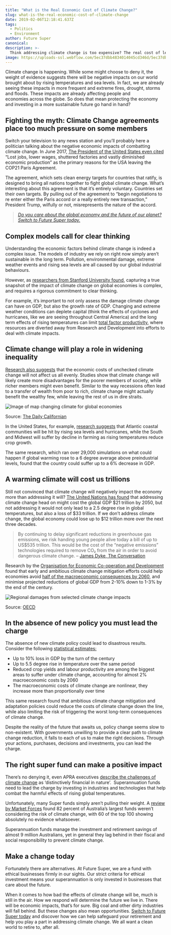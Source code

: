 ```yaml
---
title: "What is the Real Economic Cost of Climate Change?"
slug: what-is-the-real-economic-cost-of-climate-change
date: 2019-02-06T12:18:41.637Z
tags:
  - Politics
  - Environment
author: Future Super
canonical:
description: >-
  Think addressing climate change is too expensive? The real cost of letting it happen unchecked will astound you. Future Super give the facts need to know.
image: https://uploads-ssl.webflow.com/5ec37dbb4834014045cd346d/5ec37dbc4834016a50cd3d9e_main%20images%20_2.0%20(2)%20(1).png
---
```


Climate change is happening. While some might choose to deny it, the weight of evidence suggests there will be negative impacts on our world brought about by rising temperatures and sea levels. In fact, we are already seeing these impacts in more frequent and extreme fires, drought, storms and floods. These impacts are already affecting people and economies across the globe. So does that mean protecting the economy and investing in a more sustainable future go hand in hand?

## Fighting the myth: Climate Change agreements place too much pressure on some members

Switch your television to any news station and you’ll probably here a politician talking about the negative economic impacts of combatting climate change. In June 2017, [The President of the United States even cited](https://www.vox.com/a/annotation-trump-paris-climate-agreement-speech-victor) “Lost jobs, lower wages, shuttered factories and vastly diminished economic production” as the primary reasons for the USA leaving the COP21 Paris Agreement.



The agreement, which sets clean energy targets for countries that ratify, is designed to bring all nations together to fight global climate change. What’s interesting about this agreement is that it’s entirely voluntary. Countries set their own targets. By pulling out of the agreement to “begin negotiations to re enter either the Paris accord or a really entirely new transaction,” President Trump, wilfully or not, misrepresents the nature of the accord.

> [_Do you care about the global economy and the future of our planet? Switch to Future Super today._](https://www.myfuturesuper.com.au/super#sign-up)

## Complex models call for clear thinking

Understanding the economic factors behind climate change is indeed a complex issue. The models of industry we rely on right now simply aren’t sustainable in the long term. Pollution, environmental damage, extreme weather events and rising sea levels are all caused by our global industrial behaviours.

However, as [researchers from Stanford University found](https://theconversation.com/the-economic-cost-of-climate-change-time-for-new-math-36401), capturing a true snapshot of the impact of climate change on global economies is complex, and requires a rigorous commitment to clear thinking.

For example, it’s important to not only assess the damage climate change can have on GDP, but also the growth rate of GDP. Changing and extreme weather conditions can deplete capital (think the effects of cyclones and hurricanes, like we are seeing throughout Central America) and the long term effects of rising temperatures can limit [total factor productivity](http://www.sciencedirect.com/science/article/pii/S0921800906003041), where resources are diverted away from Research and Development into efforts to deal with climate impacts.

## Climate change will play a role in widening inequality

[Research also suggests](http://news.berkeley.edu/2017/06/29/new-study-maps-out-dramatic-costs-of-unmitigated-climate-change-in-u-s/) that the economic costs of unchecked climate change will not affect us all evenly. Studies show that climate change will likely create more disadvantages for the poorer members of society, while richer members might even benefit. Similar to the way recessions often lead to a transfer of wealth from poor to rich, climate change might actually benefit the wealthy few, while leaving the rest of us in dire straits.

![Image of map changing climate for global economies](https://lh6.googleusercontent.com/4cwwtiJZEJ0fz1WPMDSIlsTQoZVdDisw5EvvestCASKkGCPyzPyeBp7pHQXl6A4gz-GfnWeamUI0d3xEfrkeMqs4VkGKu08-4gUMF_c8QdE9Ilm-kjtggzYUE8J4fJL9I1T-BFxp)

‍Source: [The Daily Californian](http://www.dailycal.org/2015/10/22/study-by-uc-berkeley-professors-links-economic-inequality-climate-change/)

In the United States, for example, [research suggests](http://www.sciencemag.org/news/2017/06/here-s-how-much-climate-change-going-cost-your-county) that Atlantic coastal communities will be hit by rising sea levels and hurricanes, while the South and Midwest will suffer by decline in farming as rising temperatures reduce crop growth.

The same research, which ran over 29,000 simulations on what could happen if global warming rose to a 6 degree average above preindustrial levels, found that the country could suffer up to a 6% decrease in GDP.

## A warming climate will cost us trillions

Still not convinced that climate change will negatively impact the economy more than addressing it will? [The United Nations has found](http://www.independent.co.uk/environment/global-warming-climate-change-world-economy-gdp-smaller-12-trillion-a7421106.html) that addressing climate change head on might cost the global GDP $21 trillion by 2050, but not addressing it would not only lead to a 2.5 degree rise in global temperatures, but also a loss of $33 trillion. If we don’t address climate change, the global economy could lose up to $12 trillion more over the next three decades.

> By continuing to delay significant reductions in greenhouse gas emissions, we risk handing young people alive today a bill of up to US$535 trillion. This would be the cost of the “negative emissions” technologies required to remove CO₂ from the air in order to avoid dangerous climate change. – [James Dyke, The Conversation](https://theconversation.com/inaction-on-climate-change-risks-leaving-future-generations-530-trillion-in-debt-81134)

Research by the [Organisation for Economic Co-operation and Development](http://www.oecd.org/env/the-economic-consequences-of-climate-change-9789264235410-en.htm) found that early and ambitious climate change mitigation efforts could help economies avoid [half of the macroeconomic consequences by 2060](https://issuu.com/oecd.publishing/docs/economic_consequences_of_climate_ch_21bcb6d97fe6a8/1?ff=true&e=3055080/31101482), and minimise projected reductions of global GDP from 2-10% down to 1-3% by the end of the century.

![Regional damages from selected climate change impacts](https://lh5.googleusercontent.com/fzbj7fzLLA_DdwkqecfEAcTI5S5GJxVJBkMMo7GrmootDRmncbMcc03b91v8WftV1SAz7sycgc7gmE-c6AgOzUAPRwNMIYIj1TRmNyowsKRfhx7ZsAWvf6eqk1uAV5Y_YBHuz65Y)

‍Source: [OECD](https://issuu.com/oecd.publishing/docs/economic_consequences_of_climate_ch_21bcb6d97fe6a8/1?ff=true&e=3055080/31101482)

## In the absence of new policy you must lead the charge

The absence of new climate policy could lead to disastrous results. Consider the following [statistical estimates:](https://issuu.com/oecd.publishing/docs/economic_consequences_of_climate_ch_21bcb6d97fe6a8/1?ff=true&e=3055080/31101482)

- Up to 10% loss in GDP by the turn of the century
- Up to 5.5 degree rise in temperature over the same period
- Reduced crop yields and labour productivity are among the biggest areas to suffer under climate change, accounting for almost 2% macroeconomic costs by 2060
- The macroeconomic costs of climate change are nonlinear, they increase more than proportionally over time

This same research found that ambitious climate change mitigation and adaptation policies could reduce the costs of climate change down the line, while also limiting the risk of triggering the worst long-term consequences of climate change.

Despite the reality of the future that awaits us, policy change seems slow to non-existent. With governments unwilling to provide a clear path to climate change reduction, it falls to each of us to make the right decisions. Through your actions, purchases, decisions and investments, you can lead the charge.

## The right super fund can make a positive impact

There’s no denying it, even APRA executives [describe the challenges of climate change](http://www.apra.gov.au/Speeches/Pages/Australias-new-horizon.aspx) as ‘distinctively financial in nature’.  Superannuation funds need to lead the charge by investing in industries and technologies that help combat the harmful effects of rising global temperatures.

Unfortunately, many Super funds simply aren’t pulling their weight. A [review by Market Forces](http://www.smh.com.au/business/energy/this-is-the-climate-risk-jolt-that-super-funds-need-20170802-gxnwst.html) found 82 percent of Australia’s largest funds weren’t considering the risk of climate change, with 60 of the top 100 showing absolutely no evidence whatsoever.

Superannuation funds manage the investment and retirement savings of almost 9 million Australians, yet in general they lag behind in their fiscal and social responsibility to prevent climate change.

## Make a change today

Fortunately there are alternatives. At Future Super, we are a fund with ethical businesses firmly in our sights. Our strict criteria for ethical investment means your superannuation is only invested in businesses that care about the future.

When it comes to how bad the effects of climate change will be, much is still in the air. How we respond will determine the future we live in. There will be economic impacts, that’s for sure. Big coal and other dirty industries will fall behind. But these changes also mean opportunities. [Switch to Future Super today](https://www.myfuturesuper.com.au/super#sign-up) and discover how we can help safeguard your retirement and help you play a part in addressing climate change. We all want a clean world to retire to, after all.

‍

‍
